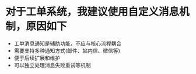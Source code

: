 <!--
 * @Author: jackning 270580156@qq.com
 * @Date: 2025-02-18 17:16:28
 * @LastEditors: jackning 270580156@qq.com
 * @LastEditTime: 2025-02-18 17:16:37
 * @Description: bytedesk.com https://github.com/Bytedesk/bytedesk
 *   Please be aware of the BSL license restrictions before installing Bytedesk IM – 
 *  selling, reselling, or hosting Bytedesk IM as a service is a breach of the terms and automatically terminates your rights under the license. 
 *  Business Source License 1.1: https://github.com/Bytedesk/bytedesk/blob/main/LICENSE 
 *  contact: 270580156@qq.com 
 * 
 * Copyright (c) 2025 by bytedesk.com, All Rights Reserved. 
-->
# 对于工单系统，我建议使用自定义消息机制，原因如下

- 工单消息通知是辅助功能，不应与核心流程耦合
- 需要支持多种通知方式(邮件、站内信、微信等)
- 便于后续扩展和维护
- 可以独立处理消息失败重试等机制
